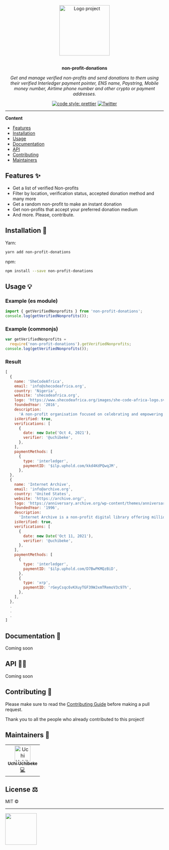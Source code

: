 <div align="center">
  <a href="#">
  	<img src="https://media.giphy.com/media/ONPuqEOr8BHr3AfHDE/giphy.gif" alt="Logo project" height="160" />
  </a>
  <br>
  <br>
  <p>
    <b>non-profit-donations</b>
  </p>
  <p>
     <i>Get and manage verified non-profits and send donations to them using their verified Interledger payment pointer, ENS name, Paystring, Mobile money number, Airtime phone number and other crypto or payment addresses.</i>
  </p>
  <p>

[![code style: prettier](https://img.shields.io/badge/code_style-prettier-ff69b4.svg?style=flat-square)](https://github.com/prettier/prettier)
[![Twitter](https://img.shields.io/twitter/follow/chimoney_io.svg?label=Follow&style=social)](https://twitter.com/chimoney_io)

  </p>
</div>

---

**Content**

- [Features](#features)
- [Installation](#installation)
- [Usage](#usage)
- [Documentation](#documentation)
- [API](#api)
- [Contributing](#contributing)
- [Maintainers](#maintainers)

## Features ✨

- Get a list of verified Non-profits
- Filter by location, verification status, accepted donation method and many more
- Get a random non-profit to make an instant donation
- Get non-profits that accept your preferred donation medium
- And more. Please, contribute.

## Installation 🐙

Yarn:

```bash
yarn add non-profit-donations
```

npm:

```bash
npm install --save non-profit-donations
```

## Usage 💡

### Example (es module)

```js
import { getVerifiedNonprofits } from 'non-profit-donations';
console.log(getVerifiedNonprofits());
```

### Example (commonjs)

```js
var getVerifiedNonprofits =
  require('non-profit-donations').getVerifiedNonprofits;
console.log(getVerifiedNonprofits());
```

### Result

```js
[
  {
    name: 'SheCodeAfrica',
    email: 'info@shecodeafrica.org',
    country: 'Nigeria',
    website: 'shecodeafrica.org',
    logo: 'https://www.shecodeafrica.org/images/she-code-africa-logo.svg',
    foundedYear: '2016',
    description:
      'A non-profit organisation focused on celebrating and empowering young girls and women in tech across Africa.',
    isVerified: true,
    verifications: [
      {
        date: new Date('Oct 4, 2021'),
        verifier: '@uchibeke',
      },
    ],
    paymentMethods: [
      {
        type: 'interledger',
        paymentID: '$ilp.uphold.com/kkd4KdPQwqJM',
      },
  },
  {
    name: 'Internet Archive',
    email: 'info@archive.org',
    country: 'United States',
    website: 'https://archive.org/',
    logo: 'https://anniversary.archive.org/wp-content/themes/anniversary/images/logo-white.svg',
    foundedYear: '1996',
    description:
      'Internet Archive is a non-profit digital library offering millions of free books, movies, & audio files, plus billions of saved web pages in the Wayback Machine',
    isVerified: true,
    verifications: [
      {
        date: new Date('Oct 11, 2021'),
        verifier: '@uchibeke',
      },
    ],
    paymentMethods: [
      {
        type: 'interledger',
        paymentID: '$ilp.uphold.com/D7BwPKMQzBiD',
      },
      {
        type: 'xrp',
        paymentID: 'rGeyCsqc6vKXuyTGF39WJxmTRemoV3c97h',
      },
    ],
  },
  .
  .
  .
]
```

## Documentation 📄

Coming soon

## API 👩‍💻

Coming soon

## Contributing 🍰

Please make sure to read the [Contributing Guide](https://github.com/Chimoney/non-profit-donations/blob/main/CONTRIBUTING.md) before making a pull request.

Thank you to all the people who already contributed to this project!

## Maintainers 👷

<table>
  <tr>
    <td align="center"><a href="https://github.com/uchibeke"><img src="https://avatars.githubusercontent.com/u/5677552?v=4" width="50px;" alt="Uchi Uchibeke"/><br /><sub><b>Uchi Uchibeke</b></sub></a><br /><a href="#" title="Code">💻</a></td>
  </tr>
</table>

## License ⚖️

MIT ©

---

[<img align="left" height="100" src="https://res.cloudinary.com/africahacks/image/upload/v1606074022/chimoney/Purple-100_z05fgn.jpg" />](https://chimoney.io)
